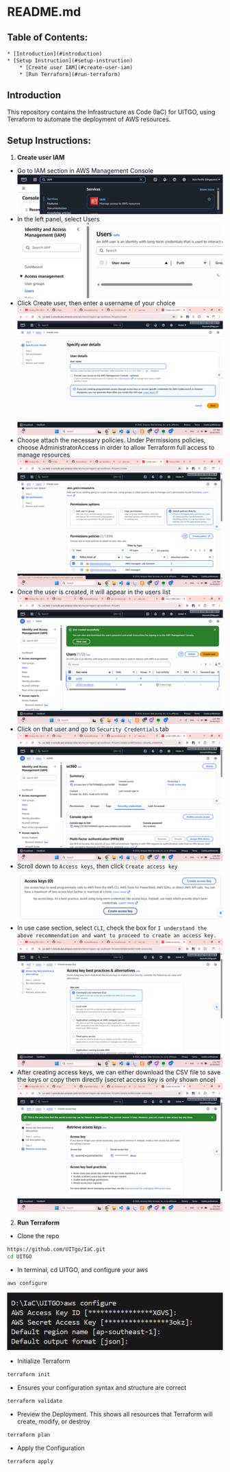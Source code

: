 # README.md

## Table of Contents:
    * [Introduction](#introduction)
    * [Setup Instruction](#setup-instruction)
        * [Create user IAM](#create-user-iam)
        * [Run Terraform](#run-terraform)

## Introduction
This repository contains the Infrastructure as Code (IaC) for UITGO, using Terraform to automate the deployment of AWS resources.

## Setup Instructions:
1. **Create user IAM**
- Go to IAM section in AWS Management Console
![IAM_section](assets/IAM_section.png)
- In the left panel, select Users
![Users_section](assets/Users_section.png)
- Click Create user, then enter a username of your choice
![Create_user](assets/create_user.png)
- Choose attach the necessary policies. Under Permissions policies, choose AdministratorAccess in order to allow Terraform full access to manage resources
![Set_Permisssions](assets/set_permissions.png)
- Once the user is created, it will appear in the users list
![User](assets/User_IAM.png)
- Click on that user and go to ``Security Credentials`` tab
![Credentials](assets/Credentials.png)
- Scroll down to ``Access keys``, then click ``Create access key``
![Access_key](assets/Access_key.png)
- In use case section, select ``CLI``, check the box for ``I understand the above recommendation and want to proceed to create an access key.``
![Use_case](assets/Use_case.png)
- After creating access keys, we can either download the CSV file to save the keys or copy them directly (secret access key is only shown once)
![retrieve_keys](assets/retrieve_keys.png)

2. **Run Terraform**
- Clone the repo
```bash
https://github.com/UITgo/IaC.git
cd UITGO
```

- In terminal, cd UITGO, and configure your aws
```bash
aws configure
```
![aws_configure](assets/aws_config.png)

- Initialize Terraform
```bash
terraform init
```

- Ensures your configuration syntax and structure are correct
```bash
terraform validate
```

- Preview the Deployment. This shows all resources that Terraform will create, modify, or destroy

```bash
terraform plan
```

- Apply the Configuration
```bash
terraform apply
```